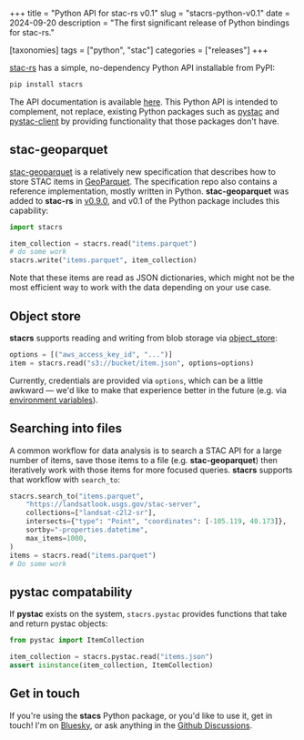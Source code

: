 +++
title = "Python API for stac-rs v0.1"
slug = "stacrs-python-v0.1"
date = 2024-09-20
description = "The first significant release of Python bindings for stac-rs."

[taxonomies]
tags = ["python", "stac"]
categories = ["releases"]
+++

[stac-rs](https://github.com/stac-utils/stac-rs) has a simple, no-dependency Python API installable from PyPI:

```sh
pip install stacrs
```

The API documentation is available [here](https://stac-utils.github.io/stac-rs/python/api/).
This Python API is intended to complement, not replace, existing Python packages such as [pystac](https://pystac.readthedocs.io) and [pystac-client](https://pystac-client.readthedocs.io) by providing functionality that those packages don't have.

## stac-geoparquet

[stac-geoparquet](https://github.com/stac-utils/stac-geoparquet) is a relatively new specification that describes how to store STAC items in [GeoParquet](https://geoparquet.org/).
The specification repo also contains a reference implementation, mostly written in Python.
**stac-geoparquet** was added to **stac-rs** in [v0.9.0](https://github.com/stac-utils/stac-rs/releases/tag/stac-v0.9.0), and v0.1 of the Python package includes this capability:

```python
import stacrs

item_collection = stacrs.read("items.parquet")
# do some work
stacrs.write("items.parquet", item_collection)
```

Note that these items are read as JSON dictionaries, which might not be the most efficient way to work with the data depending on your use case.

## Object store

**stacrs** supports reading and writing from blob storage via [object_store](https://docs.rs/object_store):

```python
options = [("aws_access_key_id", "...")]
item = stacrs.read("s3://bucket/item.json", options=options)
```

Currently, credentials are provided via `options`, which can be a little awkward — we'd like to make that experience better in the future (e.g. via [environment variables](https://github.com/stac-utils/stac-rs/issues/414)).

## Searching into files

A common workflow for data analysis is to search a STAC API for a large number of items, save those items to a file (e.g. **stac-geoparquet**) then iteratively work with those items for more focused queries.
**stacrs** supports that workflow with `search_to`:

```python
stacrs.search_to("items.parquet",
    "https://landsatlook.usgs.gov/stac-server",
    collections=["landsat-c2l2-sr"],
    intersects={"type": "Point", "coordinates": [-105.119, 40.173]},
    sortby="-properties.datetime",
    max_items=1000,
)
items = stacrs.read("items.parquet")
# Do some work
```

## pystac compatability

If **pystac** exists on the system, `stacrs.pystac` provides functions that take and return pystac objects:

```python
from pystac import ItemCollection

item_collection = stacrs.pystac.read("items.json")
assert isinstance(item_collection, ItemCollection)
```

## Get in touch

If you're using the **stacs** Python package, or you'd like to use it, get in touch!
I'm on [Bluesky](https://bsky.app/profile/gadom.ski), or ask anything in the [Github Discussions](https://github.com/stac-utils/stac-rs/discussions).
